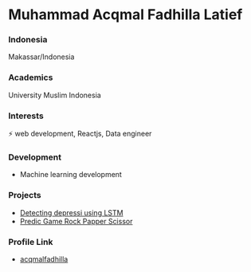 # Muhammad Acqmal Fadhilla Latief

### Indonesia

Makassar/Indonesia

### Academics

University Muslim Indonesia

### Interests

⚡ web development, Reactjs, Data engineer

### Development

- Machine learning development

### Projects

- [Detecting depressi using LSTM](https://github.com/AcqmalFadhilla/Detecting-depression-using-LSTM)
- [Predic Game Rock Papper Scissor](https://github.com/AcqmalFadhilla/Rock-Papper-Scissor.ML)

### Profile Link

- [acqmalfadhilla](https://github.com/AcqmalFadhilla)